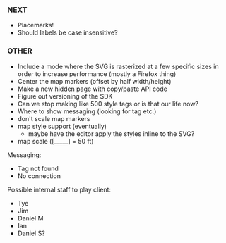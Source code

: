 ### NEXT

- Placemarks!
- Should labels be case insensitive?

### OTHER

- Include a mode where the SVG is rasterized at a few specific sizes in order to
  increase performance (mostly a Firefox thing)
- Center the map markers (offset by half width/height)
- Make a new hidden page with copy/paste API code
- Figure out versioning of the SDK
- Can we stop making like 500 style tags or is that our life now?
- Where to show messaging (looking for tag etc.)
- don't scale map markers
- map style support (eventually)
  - maybe have the editor apply the styles inline to the SVG?
- map scale ([_____] = 50 ft)

Messaging:

- Tag not found
- No connection

Possible internal staff to play client:

- Tye
- Jim
- Daniel M
- Ian
- Daniel S?
